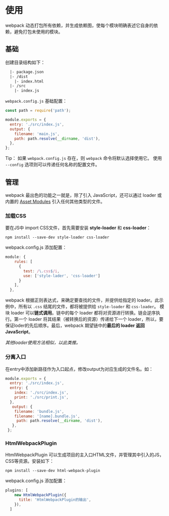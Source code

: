 # 使用

webpack 动态打包所有依赖，并生成依赖图，使每个模块明确表述它自身的依赖，避免打包未使用的模块。

## 基础

创建目录结构如下：

```diff
  |- package.json
  |- /dist
  	|- index.html
  |- /src
  	|- index.js
```



`webpack.config.js` 基础配置：

```javascript
const path = require('path');

module.exports = {
  entry: './src/index.js',
  output: {
    filename: 'main.js',
    path: path.resolve(__dirname, 'dist'),
  },
};
```

Tip： 如果 `webpack.config.js` 存在，则 `webpack` 命令将默认选择使用它。 使用 `--config` 选项则可以传递任何名称的配置文件。 



## 管理

 webpack 最出色的功能之一就是，除了引入 JavaScript，还可以通过 loader 或内置的 [Asset Modules](https://webpack.docschina.org/guides/asset-modules/) 引入任何其他类型的文件。 



### 加载CSS

要在JS中 import CSS文件，首先需要安装 **style-loader** 和 **css-loader**：

```shell
npm install --save-dev style-loader css-loader
```

webpack.config.js 添加配置：

```javascript
module: {
    rules: [
      {
        test: /\.css$/i,
        use: ['style-lader', 'css-loader']
      }
    ],
  },
```

 webpack 根据正则表达式，来确定要查找的文件，并提供给指定的 loader。此示例中，所有以 `.css` 结尾的文件，都将被提供给 `style-loader` 和 `css-loader`。  模块 loader 可以**链式调用**。链中的每个 loader 都将对资源进行转换。链会逆序执行。第一个 loader 将其结果（被转换后的资源）传递给下一个 loader，所以，要保证loder的先后顺序。最后，webpack 期望链中的**最后的 loader 返回 JavaScript**。 

*其他loader使用方法相似，以此类推。*



### 分离入口

在entry中添加新路径作为入口起点，修改output为对应生成的文件名。如：

```JavaScript
module.exports = {
  entry: './src/index.js',
  entry: {
    index: './src/index.js',
    print: './src/print.js',
  },
   output: {
    filename: 'bundle.js',
    filename: '[name].bundle.js',
     path: path.resolve(__dirname, 'dist'),
   },
 };
```



### HtmlWebpackPlugin 

HtmlWebpackPlugin 可以生成项目的主入口HTML文件，并管理其中引入的JS，CSS等资源。安装如下：

```shell
npm install --save-dev html-webpack-plugin
```

webpack.config.js 添加配置：

```javascript
plugins: [
    new HtmlWebpackPlugin({
      title: 'HtmlWebpackPlugin的输出',
    }),
  ]
```

